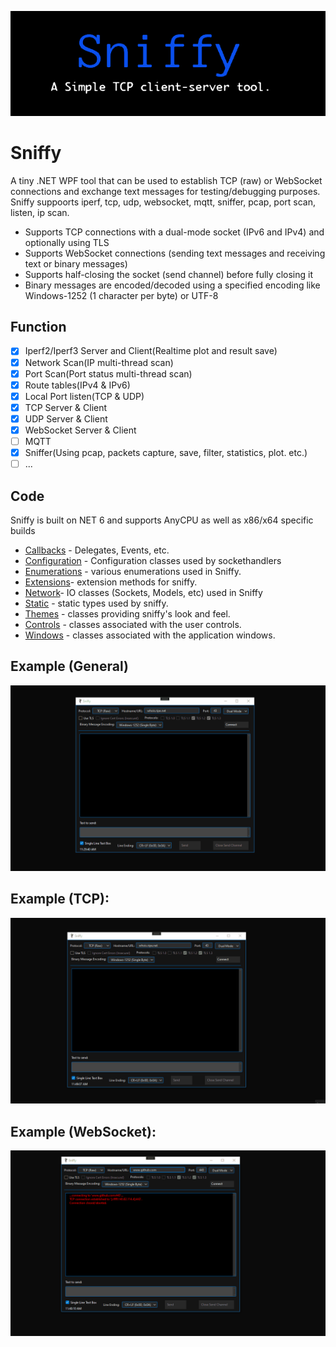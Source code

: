 ![](https://github.com/is-leeroy-jenkins/Sniffy/blob/master/Resources/Assets/Github/Sniffy.png)
# Sniffy
A tiny .NET WPF tool that can be used to establish TCP (raw) or WebSocket connections and exchange text messages for testing/debugging purposes.
Sniffy suppoorts iperf, tcp, udp, websocket, mqtt, sniffer, pcap, port scan, listen, ip scan.

- Supports TCP connections with a dual-mode socket (IPv6 and IPv4) and optionally using TLS
- Supports WebSocket connections (sending text messages and receiving text or binary messages)
- Supports half-closing the socket (send channel) before fully closing it
- Binary messages are encoded/decoded using a specified encoding like Windows-1252 (1 character per byte) or UTF-8

## Function

- [x] Iperf2/Iperf3 Server and Client(Realtime plot and result save)
- [x] Network Scan(IP multi-thread scan)
- [x] Port Scan(Port status multi-thread scan)
- [x] Route tables(IPv4 & IPv6)
- [x] Local Port listen(TCP & UDP)
- [x] TCP Server & Client
- [x] UDP Server & Client
- [x] WebSocket Server & Client
- [ ] MQTT
- [x] Sniffer(Using pcap, packets capture, save, filter, statistics, plot. etc.)
- [ ] ...

## Code 

Sniffy is built on NET 6 and supports AnyCPU as well as x86/x64 specific builds



 - [Callbacks](https://github.com/is-leeroy-jenkins/Sniffy/tree/master/Callbacks) - Delegates, Events, etc.
 - [Configuration](https://github.com/is-leeroy-jenkins/Sniffy/tree/master/Configuration) - Configuration classes used by sockethandlers
 - [Enumerations](https://github.com/is-leeroy-jenkins/Sniffy/tree/master/Enumerations) - various enumerations used in Sniffy.
 - [Extensions](https://github.com/is-leeroy-jenkins/Sniffy/tree/master/Extensions)- extension methods for sniffy.
 - [Network](https://github.com/is-leeroy-jenkins/Sniffy/tree/master/Network)- IO classes (Sockets, Models, etc) used in Sniffy
 - [Static](https://github.com/is-leeroy-jenkins/Sniffy/tree/master/Static) - static types used by sniffy.
 - [Themes](https://github.com/is-leeroy-jenkins/Sniffy/tree/master/Themes) - classes providing sniffy's look and feel. 
 - [Controls](https://github.com/is-leeroy-jenkins/Sniffy/tree/master/UI/Controls) - classes associated with the user controls.
 - [Windows](https://github.com/is-leeroy-jenkins/Sniffy/tree/master/UI/Windows) - classes associated with the application windows.


## Example (General)
![](https://github.com/is-leeroy-jenkins/Sniffy/blob/master/Resources/Assets/Github/Sniffy-Intro.gif)


## Example (TCP):

![](https://github.com/is-leeroy-jenkins/Sniffy/blob/master/Resources/Assets/Github/example-tcp.gif)

## Example (WebSocket):

![](https://github.com/is-leeroy-jenkins/Sniffy/blob/master/Resources/Assets/Github/example-websocket.gif)
